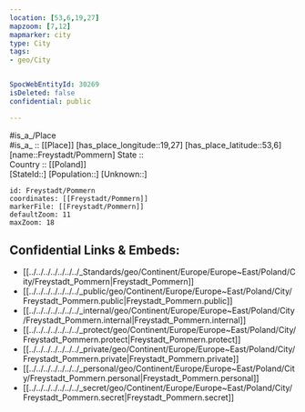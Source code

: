 ```yaml
---
location: [53,6,19,27] 
mapzoom: [7,12] 
mapmarker: city 
type: City
tags:
- geo/City


SpocWebEntityId: 30269
isDeleted: false
confidential: public

---
```

#is_a_/Place  
#is_a_ :: [[Place]] 
[has_place_longitude::19,27] 
[has_place_latitude::53,6] 
[name::Freystadt/Pommern] 
State ::  
Country :: [[Poland]]  
[StateId::] 
[Population::] 
[Unknown::] 


```leaflet
id: Freystadt/Pommern
coordinates: [[Freystadt/Pommern]] 
markerFile: [[Freystadt/Pommern]] 
defaultZoom: 11 
maxZoom: 18
```


## Confidential Links & Embeds: 
- [[../../../../../../../_Standards/geo/Continent/Europe/Europe~East/Poland/City/Freystadt_Pommern|Freystadt_Pommern]] 
- [[../../../../../../../_public/geo/Continent/Europe/Europe~East/Poland/City/Freystadt_Pommern.public|Freystadt_Pommern.public]] 
- [[../../../../../../../_internal/geo/Continent/Europe/Europe~East/Poland/City/Freystadt_Pommern.internal|Freystadt_Pommern.internal]] 
- [[../../../../../../../_protect/geo/Continent/Europe/Europe~East/Poland/City/Freystadt_Pommern.protect|Freystadt_Pommern.protect]] 
- [[../../../../../../../_private/geo/Continent/Europe/Europe~East/Poland/City/Freystadt_Pommern.private|Freystadt_Pommern.private]] 
- [[../../../../../../../_personal/geo/Continent/Europe/Europe~East/Poland/City/Freystadt_Pommern.personal|Freystadt_Pommern.personal]] 
- [[../../../../../../../_secret/geo/Continent/Europe/Europe~East/Poland/City/Freystadt_Pommern.secret|Freystadt_Pommern.secret]] 

